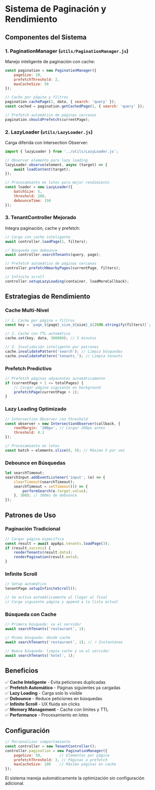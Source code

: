 # Sistema de Paginación y Rendimiento

## Componentes del Sistema

### 1. PaginationManager (`utils/PaginationManager.js`)
Manejo inteligente de paginación con cache:

```javascript
const pagination = new PaginationManager({ 
    pageSize: 20,
    prefetchThreshold: 2,
    maxCacheSize: 50 
});

// Cache por página y filtros
pagination.cachePage(1, data, { search: 'query' });
const cached = pagination.getCachedPage(1, { search: 'query' });

// Prefetch automático de páginas cercanas
pagination.shouldPrefetch(currentPage);
```

### 2. LazyLoader (`utils/LazyLoader.js`)
Carga diferida con Intersection Observer:

```javascript
import { lazyLoader } from '../utils/LazyLoader.js';

// Observar elemento para lazy loading
lazyLoader.observe(element, async (target) => {
    await loadContent(target);
});

// Procesamiento en lotes para mejor rendimiento
const loader = new LazyLoader({ 
    batchSize: 5,
    threshold: 200,
    debounceTime: 150 
});
```

### 3. TenantController Mejorado
Integra paginación, cache y prefetch:

```javascript
// Carga con cache inteligente
await controller.loadPage(1, filters);

// Búsqueda con debounce
await controller.searchTenants(query, page);

// Prefetch automático de páginas cercanas
controller.prefetchNearbyPages(currentPage, filters);

// Infinite scroll
controller.setupLazyLoading(container, loadMoreCallback);
```

## Estrategias de Rendimiento

### **Cache Multi-Nivel**
```javascript
// 1. Cache por página + filtros
const key = `page_${page}_size_${size}_${JSON.stringify(filters)}`;

// 2. Cache con TTL automático  
cache.set(key, data, 300000); // 5 minutos

// 3. Invalidación inteligente por patrones
cache.invalidatePattern('search'); // Limpia búsquedas
cache.invalidatePattern('tenants_'); // Limpia tenants
```

### **Prefetch Predictivo**
```javascript
// Prefetch páginas adyacentes automáticamente
if (currentPage + 1 <= totalPages) {
    // Cargar página siguiente en background
    prefetchPage(currentPage + 1);
}
```

### **Lazy Loading Optimizado**
```javascript
// Intersection Observer con threshold
const observer = new IntersectionObserver(callback, {
    rootMargin: '200px', // Cargar 200px antes
    threshold: 0.1
});

// Procesamiento en lotes
const batch = elements.slice(0, 5); // Máximo 5 por vez
```

### **Debounce en Búsquedas**
```javascript
let searchTimeout;
searchInput.addEventListener('input', (e) => {
    clearTimeout(searchTimeout);
    searchTimeout = setTimeout(() => {
        performSearch(e.target.value);
    }, 300); // 300ms de debounce
});
```

## Patrones de Uso

### **Paginación Tradicional**
```javascript
// Cargar página específica
const result = await appApi.tenants.loadPage(3);
if (result.success) {
    renderTenants(result.data);
    renderPagination(result.meta);
}
```

### **Infinite Scroll**
```javascript
// Setup automático
tenantPage.setupInfiniteScroll();

// Se activa automáticamente al llegar al final
// Carga siguiente página y append a la lista actual
```

### **Búsqueda con Cache**
```javascript
// Primera búsqueda: va al servidor
await searchTenants('restaurant', 1);

// Misma búsqueda: desde cache
await searchTenants('restaurant', 1); // ⚡ Instantáneo

// Nueva búsqueda: limpia cache y va al servidor  
await searchTenants('hotel', 1);
```

## Beneficios

✅ **Cache Inteligente** - Evita peticiones duplicadas  
✅ **Prefetch Automático** - Páginas siguientes ya cargadas  
✅ **Lazy Loading** - Carga solo lo visible  
✅ **Debounce** - Reduce peticiones en búsquedas  
✅ **Infinite Scroll** - UX fluida sin clicks  
✅ **Memory Management** - Cache con límites y TTL  
✅ **Performance** - Procesamiento en lotes  

## Configuración

```javascript
// Personalizar comportamiento
const controller = new TenantController();
controller.pagination = new PaginationManager({
    pageSize: 50,        // Elementos por página
    prefetchThreshold: 3, // Páginas a prefetch
    maxCacheSize: 100    // Máximo páginas en cache
});
```

El sistema maneja automáticamente la optimización sin configuración adicional.